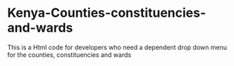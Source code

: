 # Kenya-Counties-constituencies-and-wards
This is a Html code for developers who need a dependent drop down menu for the counties, constituencies and wards

